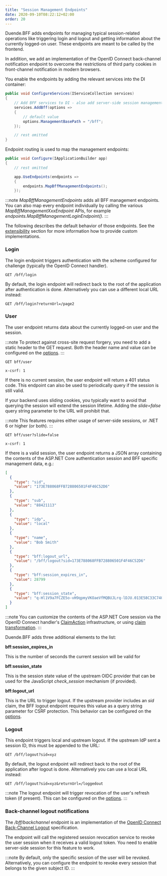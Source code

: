 ```yaml
---
title: "Session Management Endpoints"
date: 2020-09-10T08:22:12+02:00
order: 20
---
```


Duende.BFF adds endpoints for managing typical session-related operations like triggering login and logout and getting information about the currently logged-on user. These endpoints are meant to be called by the frontend.

In addition, we add an implementation of the OpenID Connect back-channel notification endpoint to overcome the restrictions of third party cookies in front-channel notification in modern browsers.

You enable the endpoints by adding the relevant services into the DI container:

```csharp
public void ConfigureServices(IServiceCollection services)
{
    // Add BFF services to DI - also add server-side session management
    services.AddBff(options => 
    {
        // default value
        options.ManagementBasePath = "/bff";
    });

    // rest omitted
}
```

Endpoint routing is used to map the management endpoints:

```csharp
public void Configure(IApplicationBuilder app)
{
    // rest omitted

    app.UseEndpoints(endpoints =>
    {
        endpoints.MapBffManagementEndpoints();
    });
```

:::note
*MapBffManagementEndpoints* adds all BFF management endpoints. You can also map every endpoint individually by calling the various *MapBffManagementXxxEndpoint* APIs, for example *endpoints.MapBffManagementLoginEndpoint()*.
:::

The following describes the default behavior of those endpoints. See the [extensibility](/identityserver/v5/bff/extensibility) section for more information how to provide custom implementations.

### Login
The login endpoint triggers authentication with the scheme configured for challenge (typically the OpenID Connect handler).

```text
GET /bff/login
```

By default, the login endpoint will redirect back to the root of the application after authentication is done. Alternatively you can use a different local URL instead:

```text
GET /bff/login?returnUrl=/page2
```

### User
The user endpoint returns data about the currently logged-on user and the session.

:::note
To protect against cross-site request forgery, you need to add a static header to the GET request. Both the header name and value can be configured on the [options](/identityserver/v5/bff/options).
:::

```text
GET bff/user

x-csrf: 1
```

If there is no current session, the user endpoint will return a 401 status code. This endpoint can also be used to periodically query if the session is still valid.

If your backend uses sliding cookies, you typically want to avoid that querying the session will extend the session lifetime. Adding the *slide=false* query string parameter to the URL will prohibit that.

:::note
This features requires either usage of server-side sessions, or .NET 6 or higher (or both).
:::

```text
GET bff/user?slide=false

x-csrf: 1
```

If there is a valid session, the user endpoint returns a JSON array containing the contents of the ASP.NET Core authentication session and BFF specific management data, e.g.:

```json
[
  {
    "type": "sid",
    "value": "173E788068FFB728806501F4F46C52D6"
  },
  {
    "type": "sub",
    "value": "88421113"
  },
  {
    "type": "idp",
    "value": "local"
  },
  {
    "type": "name",
    "value": "Bob Smith"
  },
  {
    "type": "bff:logout_url",
    "value": "/bff/logout?sid=173E788068FFB728806501F4F46C52D6"
  },
  {
    "type": "bff:session_expires_in",
    "value": 28799
  },
  {
    "type": "bff:session_state",
    "value": "q-Hl1V9a7FCZE5o-vH9qpmyVKOaeVfMQBUJLrq-lDJU.013E58C33C7409C6011011B8291EF78A"
  }
]
```

:::note
You can customize the contents of the ASP.NET Core session via the OpenID Connect handler's [ClaimAction](https://docs.microsoft.com/en-us/dotnet/api/microsoft.aspnetcore.authentication.claimactioncollectionmapextensions?view=aspnetcore-5.0) infrastructure, or using [claim transformation](https://docs.microsoft.com/en-us/dotnet/api/microsoft.aspnetcore.authentication.iclaimstransformation?view=aspnetcore-5.0).
:::

Duende.BFF adds three additional elements to the list:

**bff:session_expires_in**

This is the number of seconds the current session will be valid for

**bff:session_state**

This is the session state value of the upstream OIDC provider that can be used for the JavaScript *check_session* mechanism (if provided).

**bff:logout_url**

This is the URL to trigger logout. If the upstream provider includes an *sid* claim, the BFF logout endpoint requires this value as a query string parameter for CSRF protection. This behavior can be configured on the [options](/identityserver/v5/bff/options).

### Logout
This endpoint triggers local and upstream logout. If the upstream IdP sent a session ID, this must be appended to the URL:

```text
GET /bff/logout?sid=xyz
```

By default, the logout endpoint will redirect back to the root of the application after logout is done. Alternatively you can use a local URL instead:

```text
GET /bff/logout?sid=xyz&returnUrl=/loggedout
```

:::note
The logout endpoint will trigger revocation of the user's refresh token (if present). This can be configured on the [options](/identityserver/v5/bff/options).
:::

### Back-channel logout notifications
The */bff/backchannel* endpoint is an implementation of the [OpenID Connect Back-Channel Logout](https://openid.net/specs/openid-connect-backchannel-1_0.html) specification.

The endpoint will call the registered session revocation service to revoke the user session when it receives a valid logout token. You need to enable server-side session for this feature to work.

:::note
By default, only the specific session of the user will be revoked. Alternatively, you can configure the endpoint to revoke every session that belongs to the given subject ID.
:::
